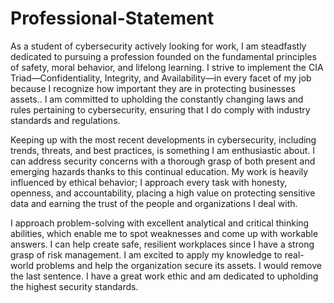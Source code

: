 # Professional-Statement

As a student of cybersecurity actively looking for work, I am steadfastly dedicated to pursuing a profession founded on the fundamental principles of safety, moral behavior, and lifelong learning. I strive to implement the CIA Triad—Confidentiality, Integrity, and Availability—in every facet of my job because I recognize how important they are in protecting businesses assets.. I am committed to upholding the constantly changing laws and rules pertaining to cybersecurity, ensuring that I do comply with industry standards and regulations.

Keeping up with the most recent developments in cybersecurity, including trends, threats, and best practices, is something I am enthusiastic about. I can address security concerns with a thorough grasp of both present and emerging hazards thanks to this continual education. My work is heavily influenced by ethical behavior; I approach every task with honesty, openness, and accountability, placing a high value on protecting sensitive data and earning the trust of the people and organizations I deal with.

I approach problem-solving with excellent analytical and critical thinking abilities, which enable me to spot weaknesses and come up with workable answers. I can help create safe, resilient workplaces since I have a strong grasp of risk management. I am excited to apply my knowledge to real-world problems and help the organization secure its assets. I would remove the last sentence. I have a great work ethic and am dedicated to upholding the highest security standards.
